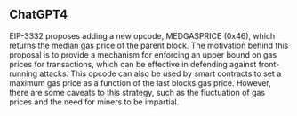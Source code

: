 ## ChatGPT4

EIP-3332 proposes adding a new opcode, MEDGASPRICE (0x46), which returns the median gas price of the parent block. The motivation behind this proposal is to provide a mechanism for enforcing an upper bound on gas prices for transactions, which can be effective in defending against front-running attacks. This opcode can also be used by smart contracts to set a maximum gas price as a function of the last blocks gas price. However, there are some caveats to this strategy, such as the fluctuation of gas prices and the need for miners to be impartial.

